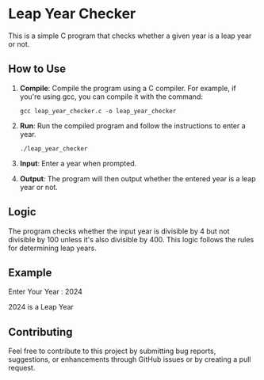 # Leap Year Checker

This is a simple C program that checks whether a given year is a leap year or not.

## How to Use

1. **Compile**: Compile the program using a C compiler. For example, if you're using gcc, you can compile it with the command:
    ```
    gcc leap_year_checker.c -o leap_year_checker
    ```
2. **Run**: Run the compiled program and follow the instructions to enter a year.
    ```
    ./leap_year_checker
    ```
3. **Input**: Enter a year when prompted.

4. **Output**: The program will then output whether the entered year is a leap year or not.

## Logic

The program checks whether the input year is divisible by 4 but not divisible by 100 unless it's also divisible by 400. This logic follows the rules for determining leap years.

## Example

Enter Your Year : 2024

2024 is a Leap Year


## Contributing

Feel free to contribute to this project by submitting bug reports, suggestions, or enhancements through GitHub issues or by creating a pull request.
